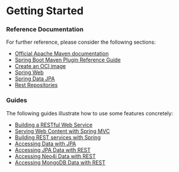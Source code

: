 # Getting Started

### Reference Documentation
For further reference, please consider the following sections:

* [Official Apache Maven documentation](https://maven.apache.org/guides/index.html)
* [Spring Boot Maven Plugin Reference Guide](https://docs.spring.io/spring-boot/docs/2.6.13-SNAPSHOT/maven-plugin/reference/html/)
* [Create an OCI image](https://docs.spring.io/spring-boot/docs/2.6.13-SNAPSHOT/maven-plugin/reference/html/#build-image)
* [Spring Web](https://docs.spring.io/spring-boot/docs/2.6.13-SNAPSHOT/reference/htmlsingle/#web)
* [Spring Data JPA](https://docs.spring.io/spring-boot/docs/2.6.13-SNAPSHOT/reference/htmlsingle/#data.sql.jpa-and-spring-data)
* [Rest Repositories](https://docs.spring.io/spring-boot/docs/2.6.13-SNAPSHOT/reference/htmlsingle/#howto.data-access.exposing-spring-data-repositories-as-rest)

### Guides
The following guides illustrate how to use some features concretely:

* [Building a RESTful Web Service](https://spring.io/guides/gs/rest-service/)
* [Serving Web Content with Spring MVC](https://spring.io/guides/gs/serving-web-content/)
* [Building REST services with Spring](https://spring.io/guides/tutorials/rest/)
* [Accessing Data with JPA](https://spring.io/guides/gs/accessing-data-jpa/)
* [Accessing JPA Data with REST](https://spring.io/guides/gs/accessing-data-rest/)
* [Accessing Neo4j Data with REST](https://spring.io/guides/gs/accessing-neo4j-data-rest/)
* [Accessing MongoDB Data with REST](https://spring.io/guides/gs/accessing-mongodb-data-rest/)

